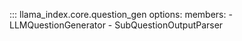 ::: llama_index.core.question_gen
    options:
      members:
        - LLMQuestionGenerator
        - SubQuestionOutputParser
